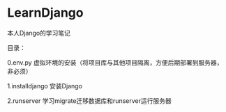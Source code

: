 # LearnDjango
本人Django的学习笔记


目录：

0.env.py 虚拟环境的安装（将项目库与其他项目隔离，方便后期部署到服务器，非必须）

1.installdjango 安装Django

2.runserver 学习migrate迁移数据库和runserver运行服务器
